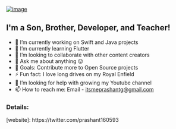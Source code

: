 [![image](https://github.com/PrashantGaikwad-iOS/PrashantGaikwad-iOS/blob/master/githubImg.png)](https://github.com/PrashantGaikwad-iOS?tab=repositories)

## I'm a Son, Brother, Developer, and Teacher!

- 🔭 I’m currently working on Swift and Java projects
- 🌱 I’m currently learning Flutter
- 👯 I’m looking to collaborate with other content creators
- 💬 Ask me about anything 😛
- 🥅 Goals: Contribute more to Open Source projects
- ⚡ Fun fact: I love long drives on my Royal Enfield
- 🤔 I’m looking for help with growing my Youtube channel
- 📫 How to reach me: Email - itsmeprashantg@gmail.com

### Details:
</details>
[website]: https://twitter.com/prashant160593

[twitter]: https://twitter.com/prashant160593

[youtube]: https://www.youtube.com/channel/UCdPBFWPvcWSEgZGPfUF9eyA

[instagram]: https://www.instagram.com/prashant_iosdev/

[linkedin]: https://in.linkedin.com/in/prashant-gaikwad-28840178?trk=people-guest_people_search-card
